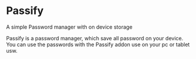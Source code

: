 # Passify
A simple Password manager with on device storage


Passify is a password manager, which save all password on your device.
You can use the passwords with the Passify addon use on your pc or tablet usw. 

